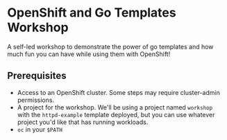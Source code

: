 # OpenShift and Go Templates Workshop
A self-led workshop to demonstrate the power of go templates and how much fun you can have while using them with OpenShift!

## Prerequisites
* Access to an OpenShift cluster.  Some steps may require cluster-admin permissions.
* A project for the workshop.  We'll be using a project named `workshop` with the `httpd-example` template deployed, but you can use whatever project you'd like that has running workloads.
* `oc` in your `$PATH`